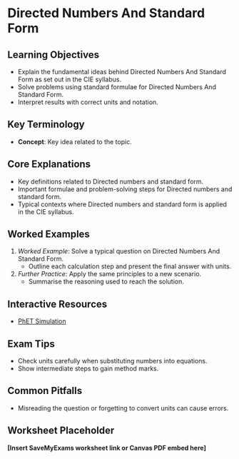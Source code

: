 # Directed Numbers And Standard Form

## Learning Objectives
- Explain the fundamental ideas behind Directed Numbers And Standard Form as set out in the CIE syllabus.
- Solve problems using standard formulae for Directed Numbers And Standard Form.
- Interpret results with correct units and notation.

## Key Terminology
- **Concept**: Key idea related to the topic.

## Core Explanations
- Key definitions related to Directed numbers and standard form.
- Important formulae and problem-solving steps for Directed numbers and standard form.
- Typical contexts where Directed numbers and standard form is applied in the CIE syllabus.

## Worked Examples
1. *Worked Example*: Solve a typical question on Directed Numbers And Standard Form.
   - Outline each calculation step and present the final answer with units.
2. *Further Practice*: Apply the same principles to a new scenario.
   - Summarise the reasoning used to reach the solution.

## Interactive Resources
- [PhET Simulation](https://phet.colorado.edu/)

## Exam Tips
- Check units carefully when substituting numbers into equations.
- Show intermediate steps to gain method marks.

## Common Pitfalls
- Misreading the question or forgetting to convert units can cause errors.

## Worksheet Placeholder
**[Insert SaveMyExams worksheet link or Canvas PDF embed here]**
